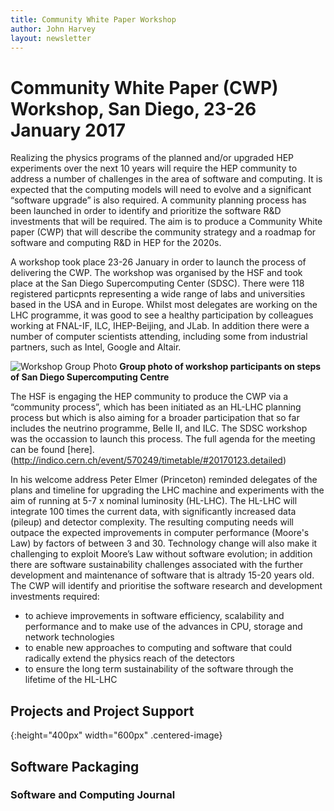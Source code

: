 ```yaml
---
title: Community White Paper Workshop
author: John Harvey
layout: newsletter
---
```

# Community White Paper (CWP) Workshop, San Diego,  23-26 January 2017 

Realizing the physics programs of the planned and/or upgraded HEP experiments over the next 10 years will require the HEP community  to address a number of challenges in the area of software and computing. It is expected that the computing models will need to evolve and a significant “software upgrade” is also required. A community planning process has been launched in order to identify and   prioritize the software R&D investments that will be required. The aim is to produce a Community White paper (CWP) that will describe the  community strategy and a roadmap for software and computing R&D in HEP for the 2020s. 
 
A workshop took place 23-26 January in order to launch the process of delivering the CWP. The workshop was organised by the HSF and  took place at the San Diego Supercomputing Center (SDSC). There were 118 registered particpnts representing a wide range of labs and universities based in the USA and in Europe. Whilst most delegates are working on the LHC programme, it was good to see a healthy participation by colleagues working at FNAL-IF, ILC, IHEP-Beijing, and JLab. In addition there were a number of computer scientists attending, including some from industrial  partners, such as Intel, Google and Altair. 

![Workshop Group Photo](/images/SDSC_Workshop.jpg) **Group photo of workshop participants on steps of San Diego Supercomputing Centre**

The HSF is engaging the HEP community to produce the CWP via a “community process”, which has been initiated as an HL-LHC planning process but which is also aiming for a broader participation that so far includes the neutrino programme, Belle II, and ILC. The SDSC workshop was the occassion to launch this process. The full agenda for the meeting can be found [here]. (http://indico.cern.ch/event/570249/timetable/#20170123.detailed)

In his welcome address Peter Elmer (Princeton) reminded delegates of the plans and timeline for upgrading the LHC machine and experiments with the aim of running at 5-7 x nominal luminosity (HL-LHC). The HL-LHC will integrate 100 times the current data, with significantly increased data (pileup) and detector complexity. The resulting computing needs will outpace the expected improvements in computer performance (Moore's Law) by factors of between 3 and 30. Technology change will also make it challenging to exploit Moore’s Law without software evolution; in addition there are software sustainability challenges associated with the further development and maintenance of software that is altrady 15-20 years old. The CWP will identify and prioritise the software research and development investments required:
 * to achieve improvements in software efficiency, scalability and performance and to make use of the advances in CPU, storage and 
 network technologies
 * to enable new approaches to computing and software that could radically extend the physics reach of the detectors
 * to ensure the long term sustainability of the software through the lifetime of the HL-LHC




## Projects and Project Support
{:height="400px" width="600px" .centered-image}
## Software Packaging


### Software and Computing Journal
